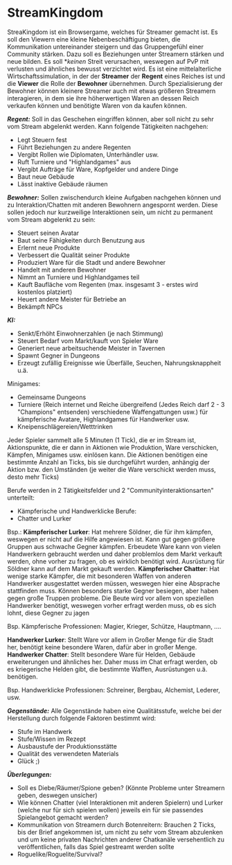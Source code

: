 # StreamKingdom

StreaKingdom ist ein Browsergame, welches für Streamer gemacht ist. Es soll den Viewern eine kleine Nebenbeschäftigung bieten, die Kommunikation untereinander steigern und das Gruppengefühl einer Community stärken. Dazu soll es Beziehungen unter Streamern stärken und neue bilden. Es soll **keinen* Streit verursachen, weswegen auf PvP mit verlusten und ähnliches bewusst verzichtet wird.
Es ist eine mittelalterliche Wirtschaftssimulation, in der der **Streamer** der **Regent** eines Reiches ist und die **Viewer** die Rolle der **Bewohner** übernehmen. Durch Spezialisierung der Bewohner können kleinere Streamer auch mit etwas größeren Streamern interagieren, in dem sie ihre höherwertigen Waren an dessen Reich verkaufen können und benötigte Waren von da kaufen können.

**_Regent:_**
Soll in das Geschehen eingriffen können, aber soll nicht zu sehr vom Stream abgelenkt werden. Kann folgende Tätigkeiten nachgehen:
- Legt Steuern fest
- Führt Beziehungen zu andere Regenten
- Vergibt Rollen wie Diplomaten, Unterhändler usw.
- Ruft Turniere und "Highlandgames" aus
- Vergibt Aufträge für Ware, Kopfgelder und andere Dinge
- Baut neue Gebäude
- Lässt inaktive Gebäude räumen

**_Bewohner:_**
Sollen zwischendurch kleine Aufgaben nachgehen können und zu Interaktion/Chatten mit anderen Bewohnern angespornt werden. Diese sollen jedoch nur kurzweilige Interaktionen sein, um nicht zu permanent vom Stream abgelenkt zu sein:
- Steuert seinen Avatar
- Baut seine Fähigkeiten durch Benutzung aus
- Erlernt neue Produkte
- Verbessert die Qualität seiner Produkte
- Produziert Ware für die Stadt und andere Bewohner
- Handelt mit anderen Bewohner
- Nimmt an Turniere und Highlandgames teil
- Kauft Baufläche vom Regenten (max. insgesamt 3 - erstes wird kostenlos platziert)
- Heuert andere Meister für Betriebe an
- Bekämpft NPCs

**_KI:_**
- Senkt/Erhöht Einwohnerzahlen (je nach Stimmung)
- Steuert Bedarf vom Markt/kauft von Spieler Ware
- Generiert neue arbeitsuchende Meister in Tavernen
- Spawnt Gegner in Dungeons
- Erzeugt zufällig Ereignisse wie Überfälle, Seuchen, Nahrungsknappheit u.ä.

Minigames:
- Gemeinsame Dungeons
- Turniere (Reich internet und Reiche übergreifend (Jedes Reich darf 2 - 3 "Champions" entsenden) verschiedene Waffengattungen usw.) für kämpferische Avatare, Highlandgames für Handwerker usw.
- Kneipenschlägereien/Wetttrinken

Jeder Spieler sammelt alle 5 Minuten (1 Tick), die er im Stream ist, Aktionspunkte, die er dann in Aktionen wie Produktion, Ware verschicken, Kämpfen, Minigames usw. einlösen kann. Die Aktionen benötigen eine bestimmte Anzahl an Ticks, bis sie durchgeführt wurden, anhängig der Aktion bzw. den Umständen (je weiter die Ware verschickt werden muss, desto mehr Ticks)

Berufe werden in 2 Tätigkeitsfelder und 2 "Communityinteraktionsarten" unterteilt:

- Kämpferische und Handwerklicke Berufe:
- Chatter und Lurker

Bsp.:
**Kämpferischer Lurker**: Hat mehrere Söldner, die für ihm kämpfen, weswegen er nicht auf die Hilfe angewiesen ist. Kann gut gegen größere Gruppen aus schwache Gegner kämpfen. Erbeudete Ware kann von vielen Handwerkern gebraucht werden und daher problemlos dem Markt verkauft werden, ohne vorher zu fragen, ob es wirklich benötigt wird. Ausrüstung für Söldner kann auf dem Markt gekauft werden.
**Kämpferischer Chatter**: Hat wenige starke Kämpfer, die mit besonderen Waffen von anderen Handwerker ausgestattet werden müssen, weswegen hier eine Absprache stattfinden muss. Können besonders starke Gegner besiegen, aber haben gegen große Truppen probleme. Die Beute wird vor allem von speziellen Handwerker benötigt, weswegen vorher erfragt werden muss, ob es sich lohnt, diese Gegner zu jagen

Bsp. Kämpferische Professionen: Magier, Krieger, Schütze, Hauptmann, ....

**Handwerker Lurker**: Stellt Ware vor allem in Großer Menge für die Stadt her, benötigt keine besondere Waren, dafür aber in großer Menge.
**Handwerker Chatter**: Stellt besondere Ware für Helden, Gebäude erweiterungen und ähnliches her. Daher muss im Chat erfragt werden, ob es kriegerische Helden gibt, die bestimmte Waffen, Ausrüstungen u.ä. benötigen.

Bsp. Handwerklicke Professionen: Schreiner, Bergbau, Alchemist, Lederer, usw.

**_Gegenstände:_**
Alle Gegenstände haben eine Qualitätsstufe, welche bei der Herstellung durch folgende Faktoren bestimmt wird:
- Stufe im Handwerk
- Stufe/Wissen im Rezept
- Ausbaustufe der Produktionsstätte
- Qualität des verwendeten Materials
- Glück ;)

**_Überlegungen:_**
- Soll es Diebe/Räumer/Spione geben? (Könnte Probleme unter Streamern geben, deswegen unsicher)
- Wie können Chatter (viel Interaktionen mit anderen Spielern) und Lurker (welche nur für sich spielen wollen) jeweils ein für sie passendes Spielangebot gemacht werden?
- Kommunikation von Streamern durch Botenreitern: Brauchen 2 Ticks, bis der Brief angekommen ist, um nicht zu sehr vom Stream abzulenken und um keine privaten Nachrichten anderer Chatkanäle versehentlich zu veröffentlichen, falls das Spiel gestreamt werden sollte
- Roguelike/Roguelite/Survival?

